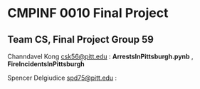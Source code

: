# CMPINF 0010 Final Project

## Team CS, Final Project Group 59

Channdavel Kong csk56@pitt.edu : **ArrestsInPittsburgh.pynb** , **FireIncidentsInPittsburgh**

Spencer Delgiudice spd75@pitt.edu :
